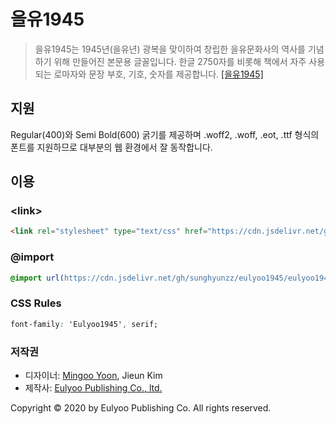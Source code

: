 # 을유1945

> 을유1945는 1945년(을유년) 광복을 맞이하여 창립한 을유문화사의 역사를 기념하기 위해 만들어진 본문용 글꼴입니다. 한글 2750자를 비롯해 책에서 자주 사용되는 로마자와 문장 부호, 기호, 숫자를 제공합니다. [[을유1945]](http://www.eulyoo.co.kr/member/font.html)

## 지원

Regular(400)와 Semi Bold(600) 굵기를 제공하며 .woff2, .woff, .eot, .ttf 형식의 폰트를 지원하므로 대부분의 웹 환경에서 잘 동작합니다.

## 이용

### &lt;link&gt;

```html
<link rel="stylesheet" type="text/css" href="https://cdn.jsdelivr.net/gh/sunghyunzz/eulyoo1945/eulyoo1945.css"/>
```

### @import

```css
@import url(https://cdn.jsdelivr.net/gh/sunghyunzz/eulyoo1945/eulyoo1945.css);
```

### CSS Rules

```css
font-family: 'Eulyoo1945', serif;
```

### 저작권

- 디자이너: [Mingoo Yoon](https://yoonmingoo.net), Jieun Kim
- 제작사: [Eulyoo Publishing Co., ltd.](http://www.eulyoo.co.kr)

Copyright © 2020 by Eulyoo Publishing Co. All rights reserved.
